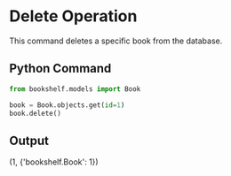 # Delete Operation

This command deletes a specific book from the database.

## Python Command

```python
from bookshelf.models import Book

book = Book.objects.get(id=1)
book.delete()
```

## Output

(1, {'bookshelf.Book': 1})